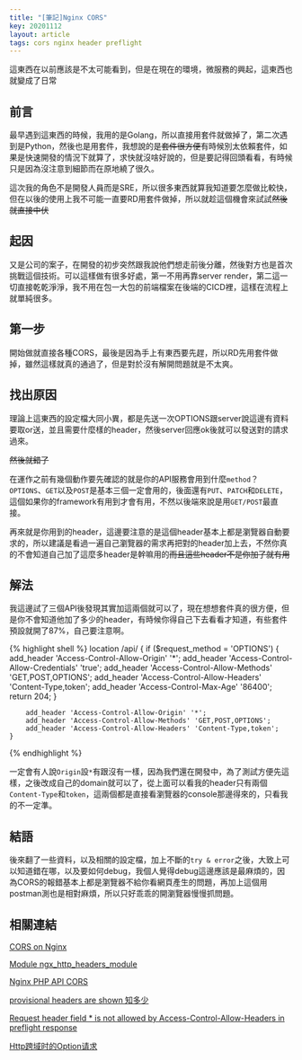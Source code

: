 ```yaml
---
title: "[筆記]Nginx CORS"
key: 20201112
layout: article
tags: cors nginx header preflight
---
```

這東西在以前應該是不太可能看到，但是在現在的環境，微服務的興起，這東西也就變成了日常

<!--more-->

## 前言
最早遇到這東西的時候，我用的是Golang，所以直接用套件就做掉了，第二次遇到是Python，然後也是用套件，我想說的是~~套件很方便~~有時候別太依賴套件，如果是快速開發的情況下就算了，求快就沒啥好說的，但是要記得回頭看看，有時候只是因為沒注意到細節而在原地繞了很久。

這次我的角色不是開發人員而是SRE，所以很多東西就算我知道要怎麼做比較快，但在以後的使用上我不可能一直要RD用套件做掉，所以就趁這個機會來試試~~然後就直接中伏~~

## 起因
又是公司的案子，在開發的初步突然跟我說他們想走前後分離，然後對方也是首次挑戰這個技術。可以這樣做有很多好處，第一不用再靠server render，第二這一切直接乾乾淨淨，我不用在包一大包的前端檔案在後端的CICD裡，這樣在流程上就單純很多。


## 第一步
開始做就直接各種CORS，最後是因為手上有東西要先趕，所以RD先用套件做掉，雖然這樣就真的通過了，但是對於沒有解開問題就是不太爽。

## 找出原因
理論上這東西的設定檔大同小異，都是先送一次OPTIONS跟server說這邊有資料要取or送，並且需要什麼樣的header，然後server回應ok後就可以發送對的請求過來。

~~然後就錯了~~

在運作之前有幾個動作要先確認的就是你的API服務會用到什麼`method`？`OPTIONS`、`GET`以及`POST`是基本三個一定會用的，後面還有`PUT`、`PATCH`和`DELETE`，這個如果你的framework有用到才會有用，不然以後端來說是用`GET/POST`最直接。

再來就是你用到的header，這邊要注意的是這個header基本上都是瀏覽器自動要求的，所以建議是看過一遍自己瀏覽器的需求再把對的header加上去，不然你真的不會知道自己加了這麼多header是幹嘛用的~~而且這些header不是你加了就有用~~

## 解法
我這邊試了三個API後發現其實加這兩個就可以了，現在想想套件真的很方便，但是你不會知道他加了多少的header，有時候你得自己下去看看才知道，有些套件預設就開了87%，自己要注意啊。

{% highlight shell %}
    location /api/ {
        if ($request_method = 'OPTIONS') {
            add_header 'Access-Control-Allow-Origin' '*';
            add_header 'Access-Control-Allow-Credentials' 'true';
            add_header 'Access-Control-Allow-Methods' 'GET,POST,OPTIONS';
            add_header 'Access-Control-Allow-Headers' 'Content-Type,token';
            add_header 'Access-Control-Max-Age' '86400';
            return 204;
        }

        add_header 'Access-Control-Allow-Origin' '*';
        add_header 'Access-Control-Allow-Methods' 'GET,POST,OPTIONS';
        add_header 'Access-Control-Allow-Headers' 'Content-Type,token';
    }
{% endhighlight %}

一定會有人說`Origin`設`*`有跟沒有一樣，因為我們還在開發中，為了測試方便先這樣，之後改成自己的domain就可以了，從上面可以看我的header只有兩個`Content-Type`和`token`，這兩個都是直接看瀏覽器的console那邊得來的，只看我的不一定準。

## 結語
後來翻了一些資料，以及相關的設定檔，加上不斷的`try & error`之後，大致上可以知道錯在哪，以及要如何debug，我個人覺得debug這邊應該是最麻煩的，因為CORS的報錯基本上都是瀏覽器不給你看網頁產生的問題，再加上這個用postman測也是相對麻煩，所以只好乖乖的開瀏覽器慢慢抓問題。

## 相關連結
[CORS on Nginx](https://enable-cors.org/server_nginx.html)

[Module ngx_http_headers_module](http://nginx.org/en/docs/http/ngx_http_headers_module.html)

[Nginx PHP API CORS](https://stackoverflow.com/questions/52479618/nginx-php-api-cors)

[provisional headers are shown 知多少](https://juejin.im/post/6844903727770370062)

[Request header field * is not allowed by Access-Control-Allow-Headers in preflight response](https://blog.csdn.net/u014481096/article/details/79792583)

[Http跨域时的Option请求](https://www.cnblogs.com/cc299/p/7339583.html)